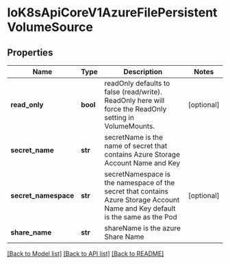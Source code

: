 # IoK8sApiCoreV1AzureFilePersistentVolumeSource

## Properties
Name | Type | Description | Notes
------------ | ------------- | ------------- | -------------
**read_only** | **bool** | readOnly defaults to false (read/write). ReadOnly here will force the ReadOnly setting in VolumeMounts. | [optional] 
**secret_name** | **str** | secretName is the name of secret that contains Azure Storage Account Name and Key | 
**secret_namespace** | **str** | secretNamespace is the namespace of the secret that contains Azure Storage Account Name and Key default is the same as the Pod | [optional] 
**share_name** | **str** | shareName is the azure Share Name | 

[[Back to Model list]](../README.md#documentation-for-models) [[Back to API list]](../README.md#documentation-for-api-endpoints) [[Back to README]](../README.md)


